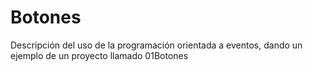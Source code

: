 # Botones
Descripción del uso de la programación orientada a eventos, dando un ejemplo de un proyecto llamado 01Botones
